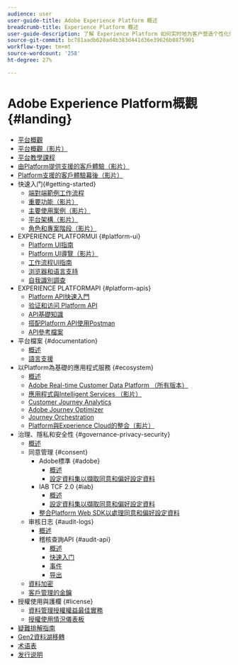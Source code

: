 ```yaml
---
audience: user
user-guide-title: Adobe Experience Platform 概述
breadcrumb-title: Experience Platform 概述
user-guide-description: 了解 Experience Platform 如何实时地为客户营造个性化体验。
source-git-commit: bc781aadb620ad4b383d441d36e39626b0875901
workflow-type: tm+mt
source-wordcount: '258'
ht-degree: 27%

---
```



# Adobe Experience Platform概觀 {#landing}

* [平台概觀](home.md)
* [平台概觀（影片）](video/platform-overview.md)
* [平台教學課程](https://experienceleague.adobe.com/docs/platform-learn/tutorials/overview.html?lang=zh-Hans)
* [由Platform提供支援的客戶體驗（影片）](video/customer-experience.md)
* [Platform支援的客戶體驗幕後（影片）](video/customer-experience-bts.md)
* 快速入门{#getting-started}
   * [端對端範例工作流程](end-to-end-tutorial.md)
   * [重要功能（影片）](video/key-capabilities.md)
   * [主要使用案例（影片）](video/platform-use-cases.md)
   * [平台架構（影片）](video/platform-architecture.md)
   * [角色和專案階段（影片）](video/roles-project-phases.md)
* EXPERIENCE PLATFORMUI {#platform-ui}
   * [Platform UI指南](ui-guide.md)
   * [Platform UI導覽（影片）](video/platform-ui.md)
   * [工作流程UI指南](workflows.md)
   * [浏览器和语言支持](browser-language-support.md)
   * [自我識別調查](self-identification.md)
* EXPERIENCE PLATFORMAPI {#platform-apis}
   * [Platform API快速入門](api-guide.md)
   * [验证和访问 Platform API](api-authentication.md)
   * [API基礎知識](api-fundamentals.md)
   * [搭配Platform API使用Postman](postman.md)
   * [API參考檔案](https://www.adobe.com/go/platform-api-reference-en)
* 平台檔案 {#documentation}
   * [概述](documentation/overview.md)
   * [語言支援](documentation/language-support.md)
* 以Platform為基礎的應用程式服務 {#ecosystem}
   * [概述](application-services.md)
   * [Adobe Real-time Customer Data Platform （所有版本）](https://experienceleague.adobe.com/docs/real-time-customer-data-platform.html)
   * [應用程式與Intelligent Services （影片）](video/application-intelligent-services.md)
   * [Customer Journey Analytics](https://experienceleague.adobe.com/docs/customer-journey-analytics.html)
   * [Adobe Journey Optimizer](https://experienceleague.adobe.com/docs/journey-optimizer.html?lang=zh-Hans)
   * [Journey Orchestration](https://experienceleague.adobe.com/docs/journey-orchestration.html)
   * [Platform與Experience Cloud的整合（影片）](video/experience-cloud-integrations.md)
* 治理、隱私和安全性 {#governance-privacy-security}
   * [概述](./governance-privacy-security/overview.md)
   * 同意管理 {#consent}
      * Adobe標準 {#adobe}
         * [概述](./governance-privacy-security/consent/adobe/overview.md)
         * [設定資料集以擷取同意和偏好設定資料](./governance-privacy-security/consent/adobe/dataset.md)
      * IAB TCF 2.0 {#iab}
         * [概述](./governance-privacy-security/consent/iab/overview.md)
         * [設定資料集以擷取同意和偏好設定資料](./governance-privacy-security/consent/iab/dataset.md)
      * [整合Platform Web SDK以處理同意和偏好設定資料](./governance-privacy-security/consent/sdk.md)
   * 审核日志 {#audit-logs}
      * [概述](./governance-privacy-security/audit-logs/overview.md)
      * 稽核查詢API {#audit-api}
         * [概述](./governance-privacy-security/audit-logs/api/overview.md)
         * [快速入门](./governance-privacy-security/audit-logs/api/getting-started.md)
         * [事件](./governance-privacy-security/audit-logs/api/events.md)
         * [导出](./governance-privacy-security/audit-logs/api/export.md)
   * [資料加密](./governance-privacy-security/encryption.md)
   * [客戶管理的金鑰](./governance-privacy-security/customer-managed-keys.md)
* 授權使用與護欄 {#license}
   * [資料管理授權權益最佳實務](./license-usage-and-guardrails/data-management-best-practices.md)
   * [授權使用情況儀表板](./license-usage-and-guardrails/license-usage-dashboard.md)
* [疑難排解指南](troubleshooting.md)
* [Gen2資料湖移轉](adls2-gen2-migration.md)
* [术语表](glossary.md)
* [发行说明](https://www.adobe.com/go/platform-release-notes_cn)
